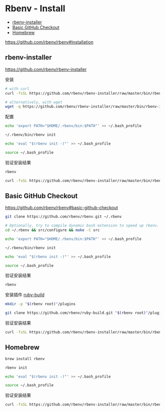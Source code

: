 <!-- omit in toc -->
# Rbenv - Install

- [rbenv-installer](#rbenv-installer)
- [Basic GitHub Checkout](#basic-github-checkout)
- [Homebrew](#homebrew)

<https://github.com/rbenv/rbenv#installation>

## rbenv-installer

<https://github.com/rbenv/rbenv-installer>

安装

```bash
# with curl
curl -fsSL https://github.com/rbenv/rbenv-installer/raw/master/bin/rbenv-installer | bash

# alternatively, with wget
wget -q https://github.com/rbenv/rbenv-installer/raw/master/bin/rbenv-installer -O- | bash
```

配置

```bash
echo 'export PATH="$HOME/.rbenv/bin:$PATH"' >> ~/.bash_profile

~/.rbenv/bin/rbenv init

echo 'eval "$(rbenv init -)"' >> ~/.bash_profile

source ~/.bash_profile
```

验证安装结果

```bash
rbenv

curl -fsSL https://github.com/rbenv/rbenv-installer/raw/master/bin/rbenv-doctor | bash
```

## Basic GitHub Checkout

<https://github.com/rbenv/rbenv#basic-github-checkout>

```bash
git clone https://github.com/rbenv/rbenv.git ~/.rbenv

# Optionally, try to compile dynamic bash extension to speed up rbenv. Don't worry if it fails; rbenv will still work normally:
cd ~/.rbenv && src/configure && make -C src

echo 'export PATH="$HOME/.rbenv/bin:$PATH"' >> ~/.bash_profile

~/.rbenv/bin/rbenv init

echo 'eval "$(rbenv init -)"' >> ~/.bash_profile

source ~/.bash_profile
```

验证安装结果

```bash
rbenv
```

安装插件 [ruby-build](ruby-build.md)

```bash
mkdir -p "$(rbenv root)"/plugins

git clone https://github.com/rbenv/ruby-build.git "$(rbenv root)"/plugins/ruby-build
```

验证安装结果

```bash
curl -fsSL https://github.com/rbenv/rbenv-installer/raw/master/bin/rbenv-doctor | bash
```

## Homebrew

```bash
brew install rbenv

rbenv init

echo 'eval "$(rbenv init -)"' >> ~/.bash_profile

source ~/.bash_profile
```

验证安装结果

```bash
curl -fsSL https://github.com/rbenv/rbenv-installer/raw/master/bin/rbenv-doctor | bash
```
